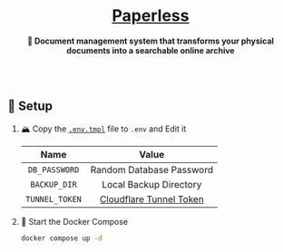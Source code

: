 <!-- name: 🍃 Paperless -->
<h1 align="center"><a href="https://docs.paperless-ngx.com">Paperless</a></h1>

<div align="center">

**🍃 Document management system that transforms your physical documents into a
searchable online archive**

</div>

<br /><br />

## 🔧 Setup

1. 🏔️ Copy the [`.env.tmpl`](./.env.tmpl) file to `.env` and Edit it

   |      Name      |           Value           |
   | :------------: | :-----------------------: |
   | `DB_PASSWORD`  | Random Database Password  |
   |  `BACKUP_DIR`  |  Local Backup Directory   |
   | `TUNNEL_TOKEN` | [Cloudflare Tunnel Token] |

   [Cloudflare Tunnel Token]: https://developers.cloudflare.com/cloudflare-one/connections/connect-networks/

2. 🚀 Start the Docker Compose

   ```sh
   docker compose up -d
   ```
